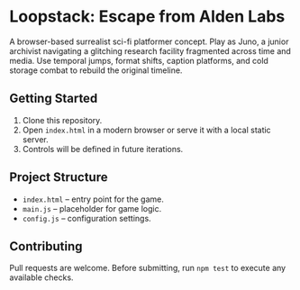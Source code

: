 # Loopstack: Escape from Alden Labs

A browser-based surrealist sci-fi platformer concept. Play as Juno, a junior
archivist navigating a glitching research facility fragmented across time and
media. Use temporal jumps, format shifts, caption platforms, and cold storage
combat to rebuild the original timeline.

## Getting Started

1. Clone this repository.
2. Open `index.html` in a modern browser or serve it with a local static
   server.
3. Controls will be defined in future iterations.

## Project Structure

- `index.html` – entry point for the game.
- `main.js` – placeholder for game logic.
- `config.js` – configuration settings.

## Contributing

Pull requests are welcome. Before submitting, run `npm test` to execute any
available checks.
